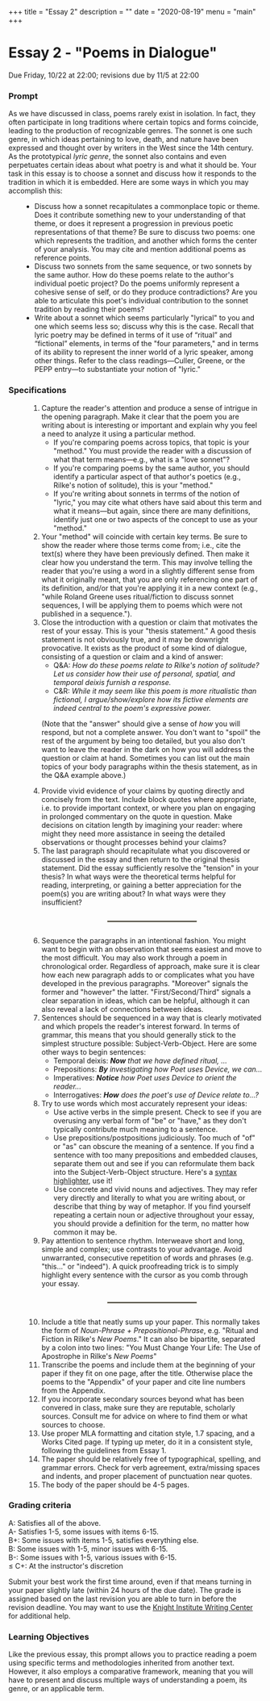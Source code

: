 +++
title = "Essay 2"
description = ""
date = "2020-08-19"
menu = "main"
+++

<div class="essay">

# Essay 2 - "Poems in Dialogue"

Due Friday, 10/22 at 22:00; revisions due by 11/5 at 22:00

### Prompt


As we have discussed in class, poems rarely exist in isolation. In fact, they often participate in long traditions where certain topics and forms coincide, leading to the production of recognizable genres. The sonnet is one such genre, in which ideas pertaining to love, death, and nature have been expressed and thought over by writers in the West since the 14th century. As the prototypical <i>lyric genre</i>, the sonnet also contains and even perpetuates certain ideas about what poetry is and what it should be. Your task in this essay is to choose a sonnet and discuss how it responds to the tradition in which it is embedded. Here are some ways in which you may accomplish this:

<ul style="margin-left: 2em">
<li> Discuss how a sonnet recapitulates a commonplace topic or theme. Does it contribute something new to your understanding of that theme, or does it represent a progression in previous poetic representations of that theme? Be sure to discuss two poems: one which represents the tradition, and another which forms the center of your analysis. You may cite and mention additional poems as reference points.
<li> Discuss two sonnets from the same sequence, or two sonnets by the same author. How do these poems relate to the author's individual poetic project? Do the poems uniformly represent a cohesive sense of self, or do they produce contradictions? Are you able to articulate this poet's individual contribution to the sonnet tradition by reading their poems?
<li> Write about a sonnet which seems particularly "lyrical" to you and one which seems less so; discuss why this is the case. Recall that lyric poetry may be defined in terms of it use of “ritual” and “fictional” elements, in terms of the "four parameters," and in terms of its ability to represent the inner world of a lyric speaker, among other things. Refer to the class readings—Culler, Greene, or the PEPP entry—to substantiate your notion of "lyric."
</ul>

### Specifications
<ol style="margin-left:3em">
 
<li> Capture the reader's attention and produce a sense of intrigue in the opening paragraph. Make it clear that the poem you are writing about is interesting or important and explain why you feel a need to analyze it using a particular method.

* If you're comparing poems across topics, that topic is your "method." You must provide the reader with a discussion of what that term means—e.g., what is a "love sonnet"?
* If you're comparing poems by the same author, you should identify a particular aspect of that author's poetics (e.g., Rilke's notion of solitude), this is your "method."
* If you're writing about sonnets in terrms of the notion of "lyric," you may cite what others have said about this term and what it means—but again, since there are many definitions, identify just one or two aspects of the concept to use as your "method."

<li> Your "method" will coincide with certain key terms. Be sure to show the reader where those terms come from; i.e., cite the text(s) where they have been previously defined. Then make it clear how you understand the term. This may involve telling the reader that you're using a word in a slightly different sense from what it originally meant, that you are only referencing one part of its definition, and/or that you're applying it in a new context (e.g., "while Roland Greene uses ritual/fiction to discuss sonnet sequences, I will be applying them to poems which were not published in a sequence.").

<li> Close the introduction with a question or claim that motivates the rest of your essay. This is your "thesis statement." A good thesis statement is not obviously true, and it may be downright provocative. It exists as the product of some kind of dialogue, consisting of a question or claim and a kind of answer:

* Q&A: *How do these poems relate to Rilke's notion of solitude? Let us consider how their use of personal, spatial, and temporal deixis furnish a response.*
* C&R: *While it may seem like this poem is more ritualistic than fictional, I argue/show/explore how its fictive elements are indeed central to the poem's expressive power.*

(Note that the "answer" should give a sense of *how* you will respond, but not a complete answer. You don't want to "spoil" the rest of the argument by being too detailed, but you also don't want to leave the reader in the dark on how you will address the question or claim at hand. Sometimes you can list out the main topics of your body paragraphs within the thesis statement, as in the Q&A example above.)

<li> Provide vivid evidence of your claims by quoting directly and concisely from the text. Include block quotes where appropriate, i.e. to provide important context, or where you plan on engaging in prolonged commentary on the quote in question. Make decisions on citation length by imagining your reader: where might they need more assistance in seeing the detailed observations or thought processes behind your claims?


<li> The last paragraph should recapitulate what you discovered or discussed in the essay and then return to the original thesis statement. Did the essay sufficiently resolve the "tension" in your thesis? In what ways were the theoretical terms helpful for reading, interpreting, or gaining a better appreciation for the poem(s) you are writing about? In what ways were they insufficient?

<hr style="border: .5px solid rgb(147,141,123); margin: 2em auto; width: 40%">

<li> Sequence the paragraphs in an intentional fashion. You might want to begin with an observation that seems easiest and move to the most difficult. You may also work through a poem in chronological order. Regardless of approach, make sure it is clear how each new paragraph adds to or complicates what you have developed in the previous paragraphs. "Moreover" signals the former and "however" the latter. "First/Second/Third" signals a clear separation in ideas, which can be helpful, although it can also reveal a lack of connections between ideas.


<li> Sentences should be sequenced in a way that is clearly motivated and which propels the reader's interest forward. In terms of grammar, this means that you should generally stick to the simplest structure possible: Subject-Verb-Object. Here are some other ways to begin sentences:

* Temporal deixis: *<b>Now</b> that we have defined ritual, ...*
* Prepositions: *<b>By</b> investigating how Poet uses Device, we can...*
* Imperatives: *<b>Notice</b> how Poet uses Device to orient the reader...*
* Interrogatives: *<b>How</b> does the poet's use of Device relate to...?*

<li> Try to use words which most accurately represent your ideas:

* Use active verbs in the simple present. Check to see if you are overusing any verbal form of "be" or "have," as they don't typically contribute much meaning to a sentence. 
* Use prepositions/postpositions judiciously. Too much of "of" or "as" can obscure the meaning of a sentence. If you find a sentence with too many prepositions and embedded clauses, separate them out and see if you can reformulate them back into the Subject-Verb-Object structure. Here's a <a href="https://english.edward.io">syntax highlighter</a>, use it! 
* Use concrete and vivid nouns and adjectives. They may refer very directly and literally to what you are writing about, or describe that thing by way of metaphor. If you find yourself repeating a certain noun or adjective throughout your essay, you should provide a definition for the term, no matter how common it may be.

<li> Pay attention to sentence rhythm. Interweave short and long, simple and complex; use contrasts to your advantage. Avoid unwarranted, consecutive repetition of words and phrases (e.g. "this..." or "indeed"). A quick proofreading trick is to simply highlight every sentence with the cursor as you comb through your essay.


<hr style="border: .5px solid rgb(147,141,123); margin: 2em auto; width: 40%">

<li> Include a title that neatly sums up your paper. This normally takes the form of <i>Noun-Phrase + Prepositional-Phrase</i>, e.g. "Ritual and Fiction in Rilke's <i>New Poems</i>." It can also be bipartite, separated by a colon into two lines: "You Must Change Your Life: The Use of Apostrophe in Rilke's <i>New Poems</i>"
<li> Transcribe the poems and include them at the beginning of your paper if they fit on one page, after the title. Otherwise place the poems to the "Appendix" of your paper and cite line numbers from the Appendix.
<li> If you incorporate secondary sources beyond what has been convered in class, make sure they are reputable, scholarly sources. Consult me for advice on where to find them or what sources to choose.
<li> Use proper MLA formatting and citation style, 1.7 spacing, and a Works Cited page. If typing up meter, do it in a consistent style, following the guidelines from Essay 1.
<li> The paper should be relatively free of typographical, spelling, and grammar errors. Check for verb agreement, extra/missing spaces and indents, and proper placement of punctuation near quotes.
<li> The body of the paper should be 4-5 pages.
</ol>

### Grading criteria

A: Satisfies all of the above.  
A- Satisfies 1-5, some issues with items 6-15.  
B+: Some issues with items 1-5, satisfies everything else.  
B:  Some issues with 1-5, minor issues with 6-15.  
B-: Some issues with 1-5, various issues with 6-15.  
≤ C+: At the instructor's discretion

Submit your best work the first time around, even if that means turning in your paper slightly late (within 24 hours of the due date). The grade is assigned based on the last revision you are able to turn in before the revision deadline. You may want to use the [Knight Institute Writing Center](https://cornell.mywconline.net) for additional help.



### Learning Objectives

Like the previous essay, this prompt allows you to practice reading a poem using specific terms and methodologies inherited from another text. However, it also employs a comparative framework, meaning that you will have to present and discuss multiple ways of understanding a poem, its genre, or an applicable term.

</div>
